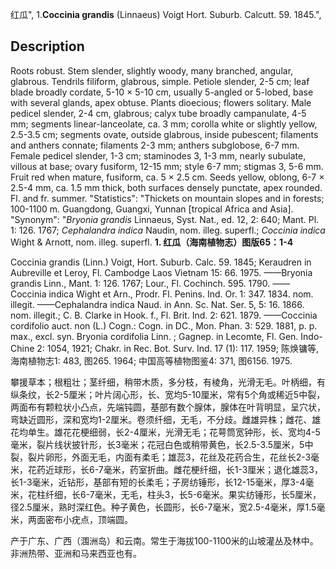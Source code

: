 红瓜",
1.**Coccinia grandis** (Linnaeus) Voigt Hort. Suburb. Calcutt. 59. 1845.",

## Description
Roots robust. Stem slender, slightly woody, many branched, angular, glabrous. Tendrils filiform, glabrous, simple. Petiole slender, 2-5 cm; leaf blade broadly cordate, 5-10 × 5-10 cm, usually 5-angled or 5-lobed, base with several glands, apex obtuse. Plants dioecious; flowers solitary. Male pedicel slender, 2-4 cm, glabrous; calyx tube broadly campanulate, 4-5 mm; segments linear-lanceolate, ca. 3 mm; corolla white or slightly yellow, 2.5-3.5 cm; segments ovate, outside glabrous, inside pubescent; filaments and anthers connate; filaments 2-3 mm; anthers subglobose, 6-7 mm. Female pedicel slender, 1-3 cm; staminodes 3, 1-3 mm, nearly subulate, villous at base; ovary fusiform, 12-15 mm; style 6-7 mm; stigmas 3, 5-6 mm. Fruit red when mature, fusiform, ca. 5 × 2.5 cm. Seeds yellow, oblong, 6-7 × 2.5-4 mm, ca. 1.5 mm thick, both surfaces densely punctate, apex rounded. Fl. and fr. summer.
  "Statistics": "Thickets on mountain slopes and in forests; 100-1100 m. Guangdong, Guangxi, Yunnan [tropical Africa and Asia].
  "Synonym": "*Bryonia grandis* Linnaeus, Syst. Nat., ed. 12, 2: 640; Mant. Pl. 1: 126. 1767; *Cephalandra indica* Naudin, nom. illeg. superfl.; *Coccinia indica* Wight &amp; Arnott, nom. illeg. superfl.
**1. 红瓜（海南植物志）图版65：1-4**

Coccinia grandis (Linn.) Voigt, Hort. Suburb. Calc. 59. 1845; Keraudren in Aubreville et Leroy, Fl. Cambodge Laos Vietnam 15: 66. 1975. ——Bryonia grandis Linn., Mant. 1: 126. 1767; Lour., Fl. Cochinch. 595. 1790. ——Coccinia indica Wight et Arn., Prodr. Fl. Penins. Ind. Or. 1: 347. 1834. nom. illegit. ——Cephalandra indica Naud. in Ann. Sc. Nat. Ser. 5, 5: 16. 1866. nom. illegit.; C. B. Clarke in Hook. f., Fl. Brit. Ind. 2: 621. 1879. ——Coccinia cordifolio auct. non (L.) Cogn.: Cogn. in DC., Mon. Phan. 3: 529. 1881, p. p. max., excl. syn. Bryonia cordifolia Linn. ; Gagnep. in Lecomte, Fl. Gen. Indo-Chine 2: 1054, 1921; Chakr. in Rec. Bot. Surv. Ind. 17 (1): 117. 1959; 陈焕镛等, 海南植物志1: 483, 图265. 1964; 中国高等植物图鉴4: 371, 图6156. 1975.

攀援草本；根粗壮；茎纤细，稍带木质，多分枝，有棱角，光滑无毛。叶柄细，有纵条纹，长2-5厘米；叶片阔心形，长、宽均5-10厘米，常有5个角或稀近5中裂，两面布有颗粒状小凸点，先端钝圆，基部有数个腺体，腺体在叶背明显，呈穴状，弯缺近圆形，深和宽均1-2厘米。卷须纤细，无毛，不分歧。雌雄异株；雌花、雄花均单生。雄花花梗细弱，长2-4厘米，光滑无毛；花萼筒宽钟形，长、宽均4-5毫米，裂片线状披针形，长3毫米；花冠白色或稍带黄色，长2.5-3.5厘米，5中裂，裂片卵形，外面无毛，内面有柔毛；雄蕊3，花丝及花药合生，花丝长2-3毫米，花药近球形，长6-7毫米，药室折曲。雌花梗纤细，长1-3厘米；退化雄蕊3，长1-3毫米，近钻形，基部有短的长柔毛；子房纺锤形，长12-15毫米，厚3-4毫米，花柱纤细，长6-7毫米，无毛，柱头3，长5-6毫米。果实纺锤形，长5厘米，径2.5厘米，熟时深红色。种子黄色，长圆形，长6-7毫米，宽2.5-4毫米，厚1.5毫米，两面密布小疣点，顶端圆。

产于广东、广西（涠洲岛）和云南。常生于海拔100-1100米的山坡灌丛及林中。非洲热带、亚洲和马来西亚也有。
